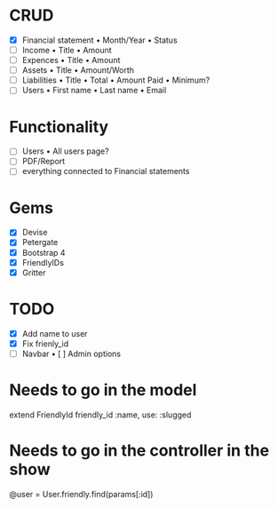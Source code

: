 # CRUD
- [X] Financial statement
      • Month/Year
      • Status
- [ ] Income
      • Title
      • Amount
- [ ] Expences
      • Title
      • Amount
- [ ] Assets
      • Title
      • Amount/Worth
- [ ] Liabilities
      • Title
      • Total
      • Amount Paid
      • Minimum?
- [ ] Users
      • First name
      • Last name
      • Email

# Functionality
- [ ] Users
      • All users page?
- [ ] PDF/Report
- [ ] everything connected to Financial statements

# Gems
- [X] Devise
- [X] Petergate
- [X] Bootstrap 4
- [X] FriendlyIDs
- [X] Gritter

# TODO
- [X] Add name to user
- [X] Fix frienly_id
- [ ] Navbar
      • [ ] Admin options

# Needs to go in the model
  extend FriendlyId
  friendly_id :name, use: :slugged

# Needs to go in the controller in the show
  @user = User.friendly.find(params[:id])
